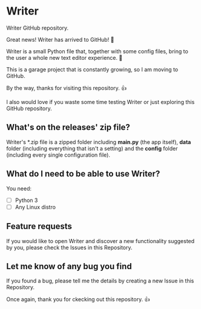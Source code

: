 # Writer
Writer GitHub repository.

Great news! Writer has arrived to GitHub! :tada:

Writer is a small Python file that, together with some config files, bring to the user a whole new text editor experience. :thinking:

This is a garage project that is constantly growing, so I am moving to GitHub.

By the way, thanks for visiting this repository. :+1:

I also would love if you waste some time testing Writer or just exploring this GitHub repository.

## What's on the releases' zip file?
Writer's *.zip file is a zipped folder including **main.py** (the app itself), **data** folder (including everything that isn't a setting) and the __config__ folder (including every single configuration file).

## What do I need to be able to use Writer?
You need:
* [ ] Python 3 
* [ ] Any Linux distro
  
## Feature requests
If you would like to open Writer and discover a new functionality suggested by you, please check the Issues in this Repository.

## Let me know of any bug you find
If you found a bug, please tell me the details by creating a new Issue in this Repository.

Once again, thank you for ckecking out this repository. :+1:
